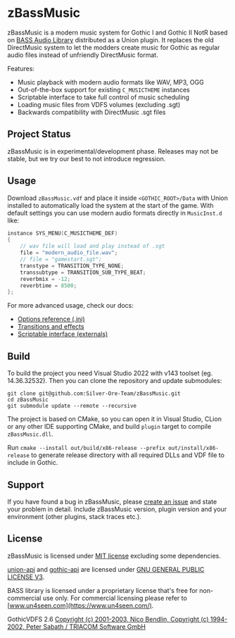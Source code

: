 # zBassMusic
zBassMusic is a modern music system for Gothic I and Gothic II NotR based on [BASS Audio Library](https://www.un4seen.com/) distributed as a Union plugin. It replaces the old DirectMusic system to let the modders create music for Gothic as regular audio files instead of unfriendly DirectMusic format.  

Features:
* Music playback with modern audio formats like WAV, MP3, OGG
* Out-of-the-box support for existing `C_MUSICTHEME` instances 
* Scriptable interface to take full control of music scheduling
* Loading music files from VDFS volumes (excluding .sgt)
* Backwards compatibility with DirectMusic .sgt files

## Project Status

zBassMusic is in experimental/development phase. Releases may not be stable, but we try our best to not introduce regression.

## Usage

Download `zBassMusic.vdf` and place it inside `<GOTHIC_ROOT>/Data` with Union installed to automatically load the system at the start of the game. With default settings you can use modern audio formats directly in `MusicInst.d` like:
```cpp
instance SYS_MENU(C_MUSICTHEME_DEF)
{
    // wav file will load and play instead of .sgt
    file = "modern_audio_file.wav";
	// file = "gamestart.sgt";
	transtype = TRANSITION_TYPE_NONE;
	transsubtype = TRANSITION_SUB_TYPE_BEAT;
	reverbmix = -12;
	reverbtime = 8500;
};
```

For more advanced usage, check our docs:
- [Options reference (.ini)](docs/options.md)
- [Transitions and effects](docs/transitions-effects.md)
- [Scriptable interface (externals)](docs/scriptable-interface.md)

## Build

To build the project you need Visual Studio 2022 with v143 toolset (eg. 14.36.32532). Then you can clone the repository and update submodules:
```
git clone git@github.com:Silver-Ore-Team/zBassMusic.git
cd zBassMusic
git submodule update --remote --recursive
```

The project is based on CMake, so you can open it in Visual Studio, CLion or any other IDE supporting CMake, and build `plugin` target to compile `zBassMusic.dll`. 

Run `cmake --install out/build/x86-release --prefix out/install/x86-release` to generate release directory with all required DLLs and VDF file to include in Gothic.

## Support

If you have found a bug in zBassMusic, please [create an issue](https://github.com/Silver-Ore-Team/zBassMusic/issues/new) and state your problem in detail. Include zBassMusic version, plugin version and your environment (other plugins, stack traces etc.).

## License

zBassMusic is licensed under [MIT license](LICENSE) excluding some dependencies.

[union-api](https://gitlab.com/union-framework/union-api) and [gothic-api](https://gitlab.com/union-framework/gothic-api) are licensed under [GNU GENERAL PUBLIC LICENSE V3](https://gitlab.com/union-framework/union-api-/blob/main/LICENSE).

BASS library is licensed under a proprietary license that's free for non-commercial use only. For commercial licensing please refer to [www.un4seen.com](https://www.un4seen.com/).

GothicVDFS 2.6 [Copyright (c) 2001-2003, Nico Bendlin, Copyright (c) 1994-2002, Peter Sabath / TRIACOM Software GmbH](vdf/License.txt)